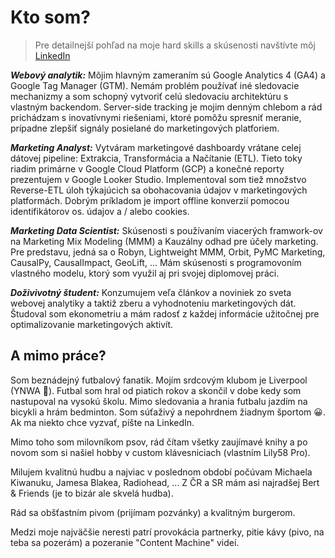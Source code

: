 <script lang="ts">
    import { socials } from '$lib/config'
</script>

# Kto som?

> Pre detailnejší pohľad na moje hard skills a skúsenosti navštívte môj [LinkedIn](socials.linkedin)

**_Webový analytik:_** Môjim hlavným zameraním sú Google Analytics 4 (GA4) a Google Tag Manager (GTM). Nemám problém používať iné sledovacie mechanizmy a som schopný vytvoriť celú sledovaciu architektúru s vlastným backendom. Server-side tracking je mojim denným chlebom a rád prichádzam s inovatívnymi riešeniami, ktoré pomôžu spresniť meranie, prípadne zlepšiť signály posielané do marketingových platforiem.

**_Marketing Analyst:_** Vytváram marketingové dashboardy vrátane celej dátovej pipeline: Extrakcia, Transformácia a Načítanie (ETL). Tieto toky riadim primárne v Google Cloud Platform (GCP) a konečné reporty prezentujem v Google Looker Studio. Implementoval som tiež množstvo Reverse-ETL úloh týkajúcich sa obohacovania údajov v marketingových platformách. Dobrým príkladom je import offline konverzií pomocou identifikátorov os. údajov a / alebo cookies.

**_Marketing Data Scientist:_** Skúsenosti s používaním viacerých framwork-ov na Marketing Mix Modeling (MMM) a Kauzálny odhad pre účely marketing. Pre predstavu, jedná sa o Robyn, Lightweight MMM, Orbit, PyMC Marketing, CausalPy, CausalImpact, GeoLift, ... Mám skúsenosti s programovoním vlastného modelu, ktorý som využil aj pri svojej diplomovej práci.

**_Doživivotný študent:_** Konzumujem veľa článkov a noviniek zo sveta webovej analytiky a taktiž zberu a vyhodnoteniu marketingových dát. Študoval som ekonometriu a mám radosť z každej informácie užitočnej pre optimalizovanie marketingových aktivít.

## A mimo práce?

Som beznádejný futbalový fanatik. Mojím srdcovým klubom je Liverpool (YNWA 💪). Futbal som hral od piatich rokov a skončil v dobe kedy som nastupoval na vysokú školu. Mimo sledovania a hrania futbalu jazdím na bicykli a hrám bedminton. Som súťaživý a nepohrdnem žiadnym športom 😀. Ak ma niekto chce vyzvať, píšte na LinkedIn. 

Mimo toho som milovníkom psov, rád čítam všetky zaujímavé knihy a po novom som si našiel hobby v custom klávesniciach (vlastním Lily58 Pro). 

Milujem kvalitnú hudbu a najviac v poslednom období počúvam Michaela Kiwanuku, Jamesa Blakea, Radiohead, ... Z ČR a SR mám asi najradšej Bert & Friends (je to bizár ale skvelá hudba).

Rád sa obšťastním pivom (prijímam pozvánky) a kvalitným burgerom. 

Medzi moje najväčšie neresti patrí provokácia partnerky, pitie kávy (pivo, na teba sa pozerám) a pozeranie "Content Machine" videí. 

<span class="divider before:bg-primary after:bg-primary mb-6 print:mb-0" />

